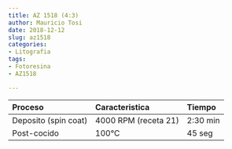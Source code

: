 ```yaml
---
title: AZ 1518 (4:3)
author: Mauricio Tosi
date: 2018-12-12
slug: az1518
categories:
- Litografia
tags:
- Fotoresina
- AZ1518

---
```

| Proceso               |	Caracteristica        | Tiempo    |
|:----------------------|:----------------------|:----------|
| Deposito (spin coat)  |	4000 RPM (receta 21)  | 2:30 min  |
| Post-cocido           |	100°C                 |  45 seg   |